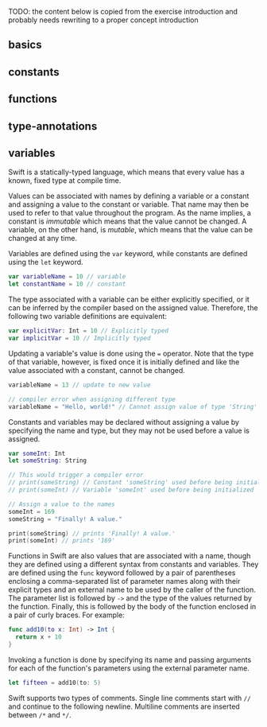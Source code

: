 TODO: the content below is copied from the exercise introduction and probably needs rewriting to a proper concept introduction

## basics

## constants

## functions

## type-annotations

## variables

Swift is a statically-typed language, which means that every value has a known, fixed type at compile time.

Values can be associated with names by defining a variable or a constant and assigning a value to the constant or variable. That name may then be used to refer to that value throughout the program. As the name implies, a constant is _immutable_ which means that the value cannot be changed. A variable, on the other hand, is _mutable_, which means that the value can be changed at any time.

Variables are defined using the `var` keyword, while constants are defined using the `let` keyword.

```swift
var variableName = 10 // variable
let constantName = 10 // constant
```

The type associated with a variable can be either explicitly specified, or it can be inferred by the compiler based on the assigned value. Therefore, the following two variable definitions are equivalent:

```swift
var explicitVar: Int = 10 // Explicitly typed
var implicitVar = 10 // Implicitly typed
```

Updating a variable's value is done using the `=` operator. Note that the type of that variable, however, is fixed once it is initially defined and like the value associated with a constant, cannot be changed.

```swift
variableName = 13 // update to new value

// compiler error when assigning different type
variableName = "Hello, world!" // Cannot assign value of type 'String' to type 'Int'
```

Constants and variables may be declared without assigning a value by specifying the name and type, but they may not be used before a value is assigned.

```swift
var someInt: Int
let someString: String

// This would trigger a compiler error
// print(someString) // Constant 'someString' used before being initialized
// print(someInt) // Variable 'someInt' used before being initialized

// Assign a value to the names
someInt = 169
someString = "Finally! A value."

print(someString) // prints 'Finally! A value.'
print(someInt) // prints '169'
```

Functions in Swift are also values that are associated with a name, though they are defined using a different syntax from constants and variables. They are defined using the `func` keyword followed by a pair of parentheses enclosing a comma-separated list of parameter names along with their explicit types and an external name to be used by the caller of the function. The parameter list is followed by `->` and the type of the values returned by the function. Finally, this is followed by the body of the function enclosed in a pair of curly braces. For example:

```swift
func add10(to x: Int) -> Int {
  return x + 10
}
```

Invoking a function is done by specifying its name and passing arguments for each of the function's parameters using the external parameter name.

```swift
let fifteen = add10(to: 5)
```

Swift supports two types of comments. Single line comments start with `//` and continue to the following newline. Multiline comments are inserted between `/*` and `*/`.
